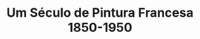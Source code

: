 ---
ref: sol-231-0002
title: "Um Século de Pintura Francesa 1850-1950"
author_name: ["Sebastião Rodrigues"]
publisher: ["Fundação Calouste Gulbenkian"]
year: "y1965"
origin: ["Portugal"]
formats: ["catalogue"]
disciplines: [graphic-design]
tags:
layout: artifact
status: ["scan"]
published: false
int_published: false
image_count:
date_added: 2023-06-16
batch:
---
